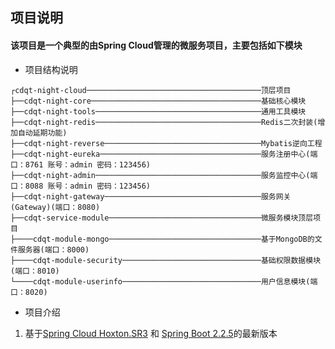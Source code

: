 ## 项目说明
#### 该项目是一个典型的由Spring Cloud管理的微服务项目，主要包括如下模块
* 项目结构说明

```
┌cdqt-night-cloud───────────────────────────────────────顶层项目
├──cdqt-night-core──────────────────────────────────────基础核心模块
├──cdqt-night-tools─────────────────────────────────────通用工具模块
├──cdqt-night-redis─────────────────────────────────────Redis二次封装(增加自动延期功能)
├──cdqt-night-reverse───────────────────────────────────Mybatis逆向工程
├──cdqt-night-eureka────────────────────────────────────服务注册中心(端口：8761 账号：admin 密码：123456)
├──cdqt-night-admin─────────────────────────────────────服务监控中心(端口：8088 账号：admin 密码：123456)
├──cdqt-night-gateway───────────────────────────────────服务网关(Gateway)(端口：8080)
├──cdqt-service-module──────────────────────────────────微服务模块顶层项目
├────cdqt-module-mongo──────────────────────────────────基于MongoDB的文件服务器(端口：8000)
├────cdqt-module-security───────────────────────────────基础权限数据模块(端口：8010)
└────cdqt-module-userinfo───────────────────────────────用户信息模块(端口：8020)
```

* 项目介绍

1. 基于[Spring Cloud Hoxton.SR3](https://cloud.spring.io/spring-cloud-static/Hoxton.SR3/reference/html/spring-cloud.html) 和 [Spring Boot 2.2.5](https://docs.spring.io/spring-boot/docs/2.2.5.RELEASE/reference/html/)的最新版本